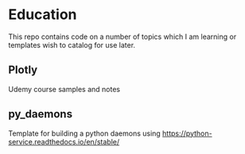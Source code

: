 # Education
This repo contains code on a number of topics which I am learning or templates wish to catalog for use later.

## Plotly
Udemy course samples and notes

## py_daemons
Template for building a python daemons using https://python-service.readthedocs.io/en/stable/
